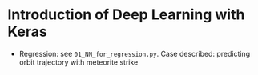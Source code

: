 # Introduction of Deep Learning with Keras

* Regression: see `01_NN_for_regression.py`. Case described: predicting orbit trajectory with meteorite strike
